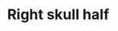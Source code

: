 ---
layout: item
title: Right skull half
item-id: 9007
datatable: true
id: 9007
name: "Right skull half"
monsters:
  - id: 2481
    name: "Minotaur"
    combat_level: 12
    wiki_url: "https://oldschool.runescape.wiki/w/Minotaur#Level_12"
    drops:
      - quantity: "1"
        noted: false
        rarity: 0.0297029702970297
    image: "https://oldschool.runescape.wiki/images/7/7e/Minotaur.png?65d6a"
  - id: 2482
    name: "Minotaur"
    combat_level: 19
    wiki_url: "https://oldschool.runescape.wiki/w/Minotaur#Level_12"
    drops:
      - quantity: "1"
        noted: false
        rarity: 0.0297029702970297
    image: "https://oldschool.runescape.wiki/images/7/7e/Minotaur.png?65d6a"
  - id: 2483
    name: "Minotaur"
    combat_level: 27
    wiki_url: "https://oldschool.runescape.wiki/w/Minotaur#Level_27"
    drops:
      - quantity: "1"
        noted: false
        rarity: 0.0297029702970297
    image: "https://oldschool.runescape.wiki/images/7/7e/Minotaur.png?65d6a"
---